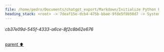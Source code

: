 ```yaml
---
file: /home/pedro/Documents/chatgpt_export/Markdown/Initialize Python Parser & Language.md
heading_stack: <root> -> 7deaf15e-dcb4-475b-bbae-9fde5f9b50d7 -> System -> 5a6cae08-3bad-4a1b-92fc-266c59c03560 -> System -> aaa2ddfa-521c-405d-b9e3-227ffc2bcaac -> User -> 6d8915d9-494c-4acc-8597-98c9519f6c8f -> Assistant -> 4aca064a-e9f9-44da-95a8-6f7790f3618d -> Tool -> 07a91a45-2df0-4247-a7c5-eed4c1d80d2b -> Assistant -> a2864381-72df-4235-b645-de3388a504fd -> Assistant -> 5241b676-ecc5-41db-bbd9-f39e12b4d5a1 -> Tool -> b69e85ff-b1d6-4f22-bd95-b04a7e6ce8ee -> Assistant -> 1ebaf51c-ef90-4949-b253-25e3ee987df6 -> Tool -> 381527fc-babd-4be9-969a-d2ebed211701 -> Assistant -> f601a97e-f099-45d4-be5f-598badf44a95 -> Assistant -> 83fd203e-51af-4b0c-81a1-92af3cbedb35 -> Tool -> Initialize the Python parser -> Initialize the Python language -> 84085495-982f-479e-8504-be9132565200 -> Assistant -> 112ef432-f042-4644-8473-d144a0323889 -> Tool -> Initialize the Python parser -> Initialize the Python language -> 22effdc1-4c81-4317-91f1-b4bd610aa167 -> Assistant -> aaa2384a-7544-4fc6-8884-faf486622cf7 -> User -> 15e08f20-977e-499c-bfea-715ce1340cc0 -> Assistant -> fa9b0b83-b196-476f-b7ab-5bf63b9791f9 -> Tool -> f1156b46-ce25-4151-91fa-5a8141140ed2 -> Assistant -> f91742da-795a-4e45-9cf6-bf02109c0188 -> Tool -> 22676854-cd22-4df5-8f29-984c26bf0c71 -> Assistant -> aaa2fdf0-aa28-4ae5-a22c-078f41d33d1a -> User -> 7db55174-8c04-4801-b8e1-84002b6ddfaa -> Assistant -> a61ef022-1744-476d-8329-9c9411e7a815 -> Tool -> Sample Python code to parse -> Parse the sample code -> Populate the graph from the parsed tree -> c1d5451e-6317-4afb-9720-e520d2a9785f -> Assistant -> abd939df-a4e5-4f2c-8d25-4b8e518e0494 -> Assistant -> d5796adb-2f66-48ac-87fa-bf75a1fa6415 -> Tool -> 343afa4e-97b7-4599-aa28-b764b928c7bb -> Assistant -> 383a9c3f-84ae-40df-b706-ce1ed2b74f84 -> Tool -> Re-parse the sample code and populate the graph -> 52d6e2ff-fbba-4e67-93d8-524334d91be1 -> Assistant -> aaa2222b-d232-438a-8c33-48021ee3a285 -> User -> 958210e5-c4a5-4605-a17b-a35dda0f5242 -> Assistant -> 288e3d89-0794-4dde-9bf7-895df8e17bbe -> Tool -> Create a PyGraphviz graph from the NetworkX graph -> Render the graph to a file (e.g., in PNG format) -> Display the graph -> f516208e-bae4-4871-9d3e-b6ad4762dc49 -> Assistant -> aaa2732e-5e79-4dc2-9613-99c043e3c706 -> User -> 99421392-1bb4-4186-9d14-4488e0c305eb -> Assistant -> 470d49c7-878e-4cef-90f8-640678daa2dc -> Tool -> 313b6c7f-56c6-42a8-97d6-0db079584b95 -> Assistant -> aaa2a360-11d9-433e-94fe-69101b893874 -> User -> 7af70387-4a4b-49b7-b4bc-3fade32bdb17 -> Assistant -> b940bc76-156b-42e4-9f5f-da8967dc758c -> Tool -> Draw the graph using NetworkX and Matplotlib -> 3feea083-a66e-46bc-a6d4-2b9be856b985 -> Assistant -> aaa2d47b-0096-400f-8df1-aa18edafe17f -> User -> e82f0842-2f3d-4ea7-88a3-ba5662dc4e62 -> Assistant -> 2853c69e-8213-4bc4-97a2-90f350a0d238 -> Tool -> Check the number of nodes and edges in the graph -> b028bb45-f20b-4064-b5af-83514af7a71d -> Assistant -> 26fefdce-9798-4768-b5ce-88c6b86d5d07 -> Assistant -> 1f782304-2ad4-4025-99f5-b8427889fdf0 -> Tool -> Debugging the populate_graph_from_tree function -> Re-parse the sample code and debug the graph population -> 60c50ef1-46c4-4681-a922-7b389db5a669 -> Assistant -> ecbae99b-9859-4115-bdcc-f9f2bc96f3fa -> Assistant -> d4a73855-6642-477f-a11c-688796fb0290 -> Tool -> Modify the function to generate unique node IDs -> Re-parse the sample code and populate the graph -> 34a197b9-c4df-44d6-9f20-aa6ada06e183 -> Assistant -> bf18c817-f518-4e95-8da7-66681f3dfa50 -> Tool -> Check the number of nodes and edges in the graph again -> 1daaa1b9-00a7-4386-a15e-10bbdee43568 -> Assistant -> e8c16dc8-7b90-4892-b2bd-cf11f563a696 -> Assistant -> b813f712-67b6-4da9-824a-5e99d8640154 -> Tool -> Draw the graph using NetworkX and Matplotlib -> 32090443-d81c-40be-a3ac-2f41ed9ac5d4 -> Assistant -> aaa27605-2e13-4ad6-9dc4-b3cb0fff11c8 -> User -> 494e83b7-8dbe-42ee-b9f9-dd8328b2aa10 -> Assistant -> cb37e09d-545f-4333-a6ce-8f2c8b62e676
---
```

###### cb37e09d-545f-4333-a6ce-8f2c8b62e676
[parent ⬆️](#494e83b7-8dbe-42ee-b9f9-dd8328b2aa10)
